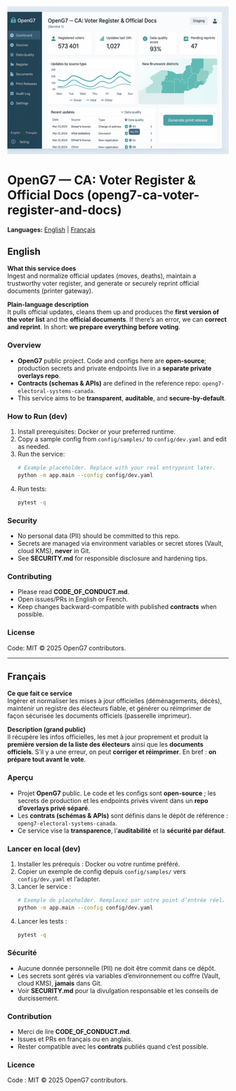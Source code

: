![Home — Voter register & docs](docs/images/prototype-voters-docs.png)

# OpenG7 — CA: Voter Register & Official Docs (openg7-ca-voter-register-and-docs)

**Languages:** [English](#english) | [Français](#francais)

<a id="english"></a>

## English

**What this service does**  
Ingest and normalize official updates (moves, deaths), maintain a trustworthy voter register, and generate or securely reprint official documents (printer gateway).

**Plain-language description**  
It pulls official updates, cleans them up and produces the **first version of the voter list** and the **official documents**. If there’s an error, we can **correct and reprint**. In short: **we prepare everything before voting**.

### Overview
- **OpenG7** public project. Code and configs here are **open-source**; production secrets and private endpoints live in a **separate private overlays repo**.
- **Contracts (schemas & APIs)** are defined in the reference repo: `openg7-electoral-systems-canada`.
- This service aims to be **transparent**, **auditable**, and **secure-by-default**.

### How to Run (dev)
1. Install prerequisites: Docker or your preferred runtime.
2. Copy a sample config from `config/samples/` to `config/dev.yaml` and edit as needed.
3. Run the service:
   ```bash
   # Example placeholder. Replace with your real entrypoint later.
   python -m app.main --config config/dev.yaml
   ```
4. Run tests:
   ```bash
   pytest -q
   ```

### Security
- No personal data (PII) should be committed to this repo.
- Secrets are managed via environment variables or secret stores (Vault, cloud KMS), **never** in Git.
- See **SECURITY.md** for responsible disclosure and hardening tips.

### Contributing
- Please read **CODE_OF_CONDUCT.md**.
- Open issues/PRs in English or French.
- Keep changes backward-compatible with published **contracts** when possible.

### License
Code: MIT © 2025 OpenG7 contributors.

---

<a id="francais"></a>

## Français

**Ce que fait ce service**  
Ingérer et normaliser les mises à jour officielles (déménagements, décès), maintenir un registre des électeurs fiable, et générer ou réimprimer de façon sécurisée les documents officiels (passerelle imprimeur).

**Description (grand public)**  
Il récupère les infos officielles, les met à jour proprement et produit la **première version de la liste des électeurs** ainsi que les **documents officiels**. S’il y a une erreur, on peut **corriger et réimprimer**. En bref : **on prépare tout avant le vote**.

### Aperçu
- Projet **OpenG7** public. Le code et les configs sont **open-source** ; les secrets de production et les endpoints privés vivent dans un **repo d’overlays privé séparé**.
- Les **contrats (schémas & APIs)** sont définis dans le dépôt de référence : `openg7-electoral-systems-canada`.
- Ce service vise la **transparence**, l’**auditabilité** et la **sécurité par défaut**.

### Lancer en local (dev)
1. Installer les prérequis : Docker ou votre runtime préféré.
2. Copier un exemple de config depuis `config/samples/` vers `config/dev.yaml` et l’adapter.
3. Lancer le service :
   ```bash
   # Exemple de placeholder. Remplacez par votre point d’entrée réel.
   python -m app.main --config config/dev.yaml
   ```
4. Lancer les tests :
   ```bash
   pytest -q
   ```

### Sécurité
- Aucune donnée personnelle (PII) ne doit être commit dans ce dépôt.
- Les secrets sont gérés via variables d’environnement ou coffre (Vault, cloud KMS), **jamais** dans Git.
- Voir **SECURITY.md** pour la divulgation responsable et les conseils de durcissement.

### Contribution
- Merci de lire **CODE_OF_CONDUCT.md**.
- Issues et PRs en français ou en anglais.
- Rester compatible avec les **contrats** publiés quand c’est possible.

### Licence
Code : MIT © 2025 OpenG7 contributors.

